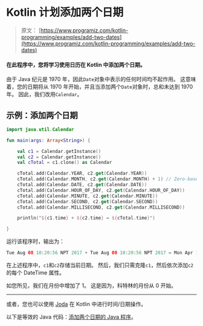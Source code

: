 # Kotlin 计划添加两个日期

> 原文： [https://www.programiz.com/kotlin-programming/examples/add-two-dates](https://www.programiz.com/kotlin-programming/examples/add-two-dates)

#### 在此程序中，您将学习使用日历在 Kotlin 中添加两个日期。

由于 Java 纪元是 1970 年，因此`Date`对象中表示的任何时间均不起作用。 这意味着，您的日期将从 1970 年开始，并且当添加两个`Date`对象时，总和未达到 1970 年。 因此，我们改用`Calendar`。

## 示例：添加两个日期

```kt
import java.util.Calendar

fun main(args: Array<String>) {

    val c1 = Calendar.getInstance()
    val c2 = Calendar.getInstance()
    val cTotal = c1.clone() as Calendar

    cTotal.add(Calendar.YEAR, c2.get(Calendar.YEAR))
    cTotal.add(Calendar.MONTH, c2.get(Calendar.MONTH) + 1) // Zero-based months
    cTotal.add(Calendar.DATE, c2.get(Calendar.DATE))
    cTotal.add(Calendar.HOUR_OF_DAY, c2.get(Calendar.HOUR_OF_DAY))
    cTotal.add(Calendar.MINUTE, c2.get(Calendar.MINUTE))
    cTotal.add(Calendar.SECOND, c2.get(Calendar.SECOND))
    cTotal.add(Calendar.MILLISECOND, c2.get(Calendar.MILLISECOND))

    println("${c1.time} + ${c2.time} = ${cTotal.time}")

}
```

运行该程序时，输出为：

```kt
Tue Aug 08 10:20:56 NPT 2017 + Tue Aug 08 10:20:56 NPT 2017 = Mon Apr 16 20:41:53 NPT 4035
```

在上述程序中，`c1`和`c2`存储当前日期。 然后，我们只需克隆`c1`，然后依次添加`c2`的每个 DateTime 属性。

如您所见，我们在月份中增加了 1。 这是因为，科特林的月份从 0 开始。

* * *

或者，您也可以使用 [Joda](http://www.joda.org/joda-time/ "Joda Time") 在 Kotlin 中进行时间/日期操作。

以下是等效的 Java 代码：[添加两个日期的 Java 程序](/java-programming/examples/add-two-dates "Java Program to Add Two Dates")。